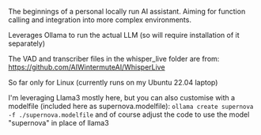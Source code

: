 The beginnings of a personal locally run AI assistant. 
Aiming for function calling and integration into more complex environments.

Leverages Ollama to run the actual LLM (so will require installation of it separately)

The VAD and transcriber files in the whisper_live folder are from:
https://github.com/AIWintermuteAI/WhisperLive


So far only for Linux (currently runs on my Ubuntu 22.04 laptop)

I'm leveraging Llama3 mostly here, but you can also customise with a modelfile (included here as supernova.modelfile):
`ollama create supernova -f ./supernova.modelfile`
and of course adjust the code to use the model "supernova" in place of llama3